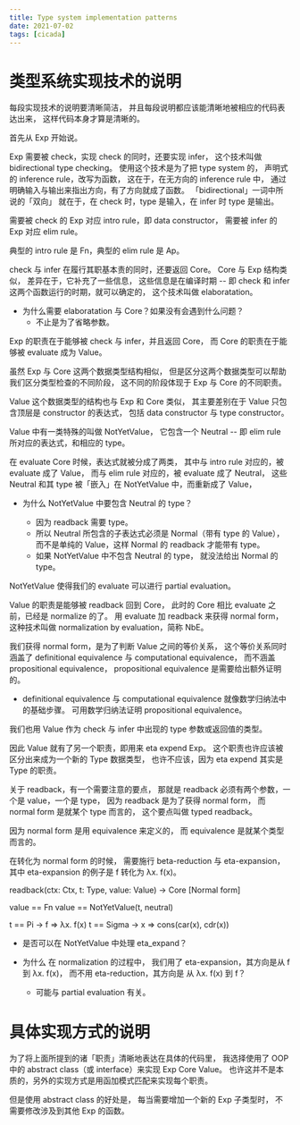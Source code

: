 ```yaml
---
title: Type system implementation patterns
date: 2021-07-02
tags: [cicada]
---
```


# 类型系统实现技术的说明

每段实现技术的说明要清晰简洁，
并且每段说明都应该能清晰地被相应的代码表达出来，
这样代码本身才算是清晰的。

首先从 Exp 开始说。

Exp 需要被 check，实现 check 的同时，还要实现 infer，
这个技术叫做 bidirectional type checking。
使用这个技术是为了把 type system 的，
声明式的 inference rule，改写为函数，
这在于，在无方向的 inference rule 中，
通过明确输入与输出来指出方向，有了方向就成了函数。
「bidirectional」一词中所说的「双向」
就在于，在 check 时，type 是输入，在 infer 时 type 是输出。

需要被 check 的 Exp 对应 intro rule，即 data constructor，
需要被 infer 的 Exp 对应 elim rule。

典型的 intro rule 是 Fn，典型的 elim rule 是 Ap。

check 与 infer 在履行其职基本责的同时，还要返回 Core。
Core 与 Exp 结构类似，
差异在于，它补充了一些信息，
这些信息是在编译时期 -- 即 check 和 infer 这两个函数运行的时期，就可以确定的，
这个技术叫做 elaboratation。

- 为什么需要 elaboratation 与 Core？如果没有会遇到什么问题？
  - 不止是为了省略参数。

Exp 的职责在于能够被 check 与 infer，并且返回 Core，
而 Core 的职责在于能够被 evaluate 成为 Value。

虽然 Exp 与 Core 这两个数据类型结构相似，
但是区分这两个数据类型可以帮助我们区分类型检查的不同阶段，
这不同的阶段体现于 Exp 与 Core 的不同职责。

Value 这个数据类型的结构也与 Exp 和 Core 类似，
其主要差别在于 Value 只包含顶层是 constructor 的表达式，
包括 data constructor 与 type constructor。

Value 中有一类特殊的叫做 NotYetValue，
它包含一个 Neutral -- 即 elim rule 所对应的表达式，和相应的 type。

在 evaluate Core 时候，表达式就被分成了两类，
其中与 intro rule 对应的，被 evaluate 成了 Value，
而与 elim rule 对应的，被 evaluate 成了 Neutral，
这些 Neutral 和其 type 被「嵌入」在 NotYetValue 中，而重新成了 Value，

- 为什么 NotYetValue 中要包含 Neutral 的 type？

  - 因为 readback 需要 type。
  - 所以 Neutral 所包含的子表达式必须是 Normal（带有 type 的 Value），
    而不是单纯的 Value，这样 Normal 的 readback 才能带有 type。
  - 如果 NotYetValue 中不包含 Neutral 的 type，
    就没法给出 Normal 的 type。

NotYetValue 使得我们的 evaluate 可以进行 partial evaluation。

Value 的职责是能够被 readback 回到 Core，
此时的 Core 相比 evaluate 之前，已经是 normalize 的了。
用 evaluate 加 readback 来获得 normal form，
这种技术叫做 normalization by evaluation，简称 NbE。

我们获得 normal form，是为了判断 Value 之间的等价关系，
这个等价关系同时涵盖了 definitional equivalence 与 computational equivalence，
而不涵盖 propositional equivalence，
propositional equivalence 是需要给出额外证明的。

- definitional equivalence 与 computational equivalence 就像数学归纳法中的基础步骤。
  可用数学归纳法证明 propositional equivalence。

我们也用 Value 作为 check 与 infer 中出现的 type 参数或返回值的类型。

因此 Value 就有了另一个职责，即用来 eta expend Exp。
这个职责也许应该被区分出来成为一个新的 Type 数据类型，
也许不应该，因为 eta expend 其实是 Type 的职责。

关于 readback，有一个需要注意的要点，
那就是 readback 必须有两个参数，一个是 value，一个是 type，
因为 readback 是为了获得 normal form，
而 normal form 是就某个 type 而言的，
这个要点叫做 typed readback。

因为 normal form 是用 equivalence 来定义的，
而 equivalence 是就某个类型而言的。

在转化为 normal form 的时候，
需要施行 beta-reduction 与 eta-expansion，
其中 eta-expansion 的例子是 f 转化为 λx. f(x)。

readback(ctx: Ctx, t: Type, value: Value) -> Core [Normal form]

value == Fn
value == NotYetValue(t, neutral)

t == Pi -> f => λx. f(x)
t == Sigma -> x => cons(car(x), cdr(x))

- 是否可以在 NotYetValue 中处理 eta_expand？

- 为什么 在 normalization 的过程中，
  我们用了 eta-expansion，其方向是从 f 到 λx. f(x)，
  而不用 eta-reduction，其方向是 从 λx. f(x) 到 f？

  - 可能与 partial evaluation 有关。

# 具体实现方式的说明

为了将上面所提到的诸「职责」清晰地表达在具体的代码里，
我选择使用了 OOP 中的 abstract class（或 interface）来实现 Exp Core Value。
也许这并不是本质的，另外的实现方式是用函加模式匹配来实现每个职责。

但是使用 abstract class 的好处是，
每当需要增加一个新的 Exp 子类型时，
不需要修改涉及到其他 Exp 的函数。
